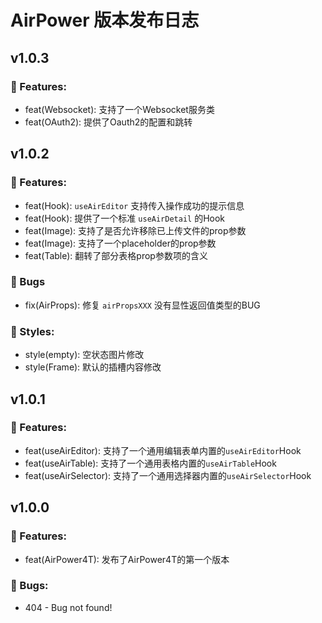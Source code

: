 # AirPower 版本发布日志

## v1.0.3

### 🎉 Features:

- feat(Websocket): 支持了一个Websocket服务类
- feat(OAuth2): 提供了Oauth2的配置和跳转

## v1.0.2

### 🎉 Features:

- feat(Hook): ```useAirEditor``` 支持传入操作成功的提示信息
- feat(Hook): 提供了一个标准 ```useAirDetail``` 的Hook
- feat(Image): 支持了是否允许移除已上传文件的prop参数
- feat(Image): 支持了一个placeholder的prop参数
- feat(Table): 翻转了部分表格prop参数项的含义


### 🐞 Bugs

- fix(AirProps): 修复 ```airPropsXXX``` 没有显性返回值类型的BUG

### 🐔 Styles:

- style(empty): 空状态图片修改
- style(Frame): 默认的插槽内容修改

## v1.0.1

### 🎉 Features:

- feat(useAirEditor): 支持了一个通用编辑表单内置的```useAirEditor```Hook
- feat(useAirTable): 支持了一个通用表格内置的```useAirTable```Hook
- feat(useAirSelector): 支持了一个通用选择器内置的```useAirSelector```Hook

## v1.0.0

### 🎉 Features:

- feat(AirPower4T): 发布了AirPower4T的第一个版本

### 🐞 Bugs:

- 404 - Bug not found!
